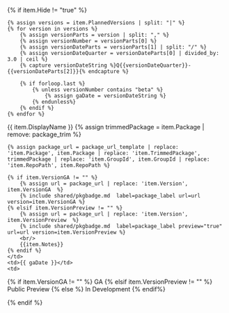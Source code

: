 {% if item.Hide != "true" %}

    {% assign versions = item.PlannedVersions | split: "|" %}
    {% for version in versions %}
        {% assign versionParts = version | split: "," %}
        {% assign versionNumber = versionParts[0] %}
        {% assign versionDateParts = versionParts[1] | split: "/" %}
        {% assign versionDateQuarter = versionDateParts[0] | divided_by: 3.0 | ceil %}
        {% capture versionDateString %}Q{{versionDateQuarter}}-{{versionDateParts[2]}}{% endcapture %}

        {% if forloop.last %}
            {% unless versionNumber contains "beta" %}
                {% assign gaDate = versionDateString %}
            {% endunless%}
        {% endif %}
    {% endfor %}

<tr>
    <td class="table-display-text-th">{{ item.DisplayName }}</td>
    <td>
    {% assign trimmedPackage = item.Package | remove: package_trim %}
    
    {% assign package_url = package_url_template | replace: 'item.Package', item.Package | replace: 'item.TrimmedPackage', trimmedPackage | replace: 'item.GroupId', item.GroupId | replace: 'item.RepoPath', item.RepoPath %}
    
    {% if item.VersionGA != "" %}
        {% assign url = package_url | replace: 'item.Version', item.VersionGA  %}
        {% include shared/pkgbadge.md  label=package_label url=url version=item.VersionGA %}
    {% elsif item.VersionPreview != "" %}
        {% assign url = package_url | replace: 'item.Version', item.VersionPreview  %}
        {% include shared/pkgbadge.md  label=package_label preview="true" url=url version=item.VersionPreview %}
        <br/>    
        {{item.Notes}}
    {% endif %}
    </td>
    <td>{{ gaDate }}</td>
    <td>

{% if item.VersionGA != "" %}
    GA
{% elsif item.VersionPreview != "" %}
    Public Preview
{% else %}
    In Development
{% endif%}
</td>

</tr>
{% endif %}
